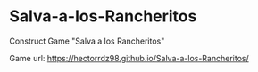 # Salva-a-los-Rancheritos
Construct Game "Salva a los Rancheritos"

Game url: https://hectorrdz98.github.io/Salva-a-los-Rancheritos/
